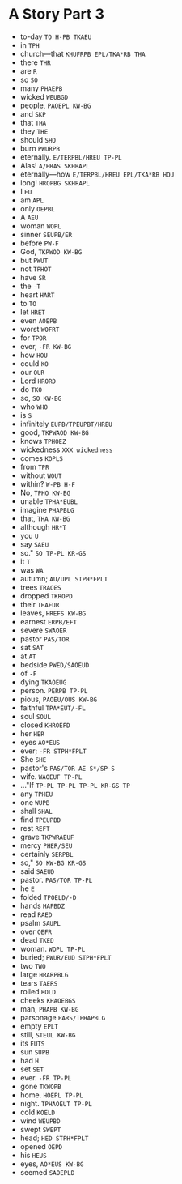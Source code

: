 # A Story Part 3

* to-day `TO H-PB TKAEU`
* in `TPH`
* church—that `KHUFRPB EPL/TKA*RB THA`
* there `THR`
* are `R`
* so `SO`
* many `PHAEPB`
* wicked `WEUBGD`
* people, `PAOEPL KW-BG`
* and `SKP`
* that `THA`
* they `THE`
* should `SHO`
* burn `PWURPB`
* eternally. `E/TERPBL/HREU TP-PL`
* Alas! `A/HRAS SKHRAPL`
* eternally—how `E/TERPBL/HREU EPL/TKA*RB HOU`
* long! `HROPBG SKHRAPL`
* I `EU`
* am `APL`
* only `OEPBL`
* A `AEU`
* woman `WOPL`
* sinner `SEUPB/ER`
* before `PW-F`
* God, `TKPWOD KW-BG`
* but `PWUT`
* not `TPHOT`
* have `SR`
* the `-T`
* heart `HART`
* to `TO`
* let `HRET`
* even `AOEPB`
* worst `WOFRT`
* for `TPOR`
* ever, `-FR KW-BG`
* how `HOU`
* could `KO`
* our `OUR`
* Lord `HRORD`
* do `TKO`
* so, `SO KW-BG`
* who `WHO`
* is `S`
* infinitely `EUPB/TPEUPBT/HREU`
* good, `TKPWAOD KW-BG`
* knows `TPHOEZ`
* wickedness `XXX wickedness`
* comes `KOPLS`
* from `TPR`
* without `WOUT`
* within? `W-PB H-F`
* No, `TPHO KW-BG`
* unable `TPHA*EUBL`
* imagine `PHAPBLG`
* that, `THA KW-BG`
* although `HR*T`
* you `U`
* say `SAEU`
* so." `SO TP-PL KR-GS`
* it `T`
* was `WA`
* autumn; `AU/UPL STPH*FPLT`
* trees `TRAOES`
* dropped `TKROPD`
* their `THAEUR`
* leaves, `HREFS KW-BG`
* earnest `ERPB/EFT`
* severe `SWAOER`
* pastor `PAS/TOR`
* sat `SAT`
* at `AT`
* bedside `PWED/SAOEUD`
* of `-F`
* dying `TKAOEUG`
* person. `PERPB TP-PL`
* pious, `PAOEU/OUS KW-BG`
* faithful `TPA*EUT/-FL`
* soul `SOUL`
* closed `KHROEFD`
* her `HER`
* eyes `AO*EUS`
* ever; `-FR STPH*FPLT`
* She `SHE`
* pastor's `PAS/TOR AE S*/SP-S`
* wife. `WAOEUF TP-PL`
* ..."If `TP-PL TP-PL TP-PL KR-GS TP`
* any `TPHEU`
* one `WUPB`
* shall `SHAL`
* find `TPEUPBD`
* rest `REFT`
* grave `TKPWRAEUF`
* mercy `PHER/SEU`
* certainly `SERPBL`
* so," `SO KW-BG KR-GS`
* said `SAEUD`
* pastor. `PAS/TOR TP-PL`
* he `E`
* folded `TPOELD/-D`
* hands `HAPBDZ`
* read `RAED`
* psalm `SAUPL`
* over `OEFR`
* dead `TKED`
* woman. `WOPL TP-PL`
* buried; `PWUR/EUD STPH*FPLT`
* two `TWO`
* large `HRARPBLG`
* tears `TAERS`
* rolled `ROLD`
* cheeks `KHAOEBGS`
* man, `PHAPB KW-BG`
* parsonage `PARS/TPHAPBLG`
* empty `EPLT`
* still, `STEUL KW-BG`
* its `EUTS`
* sun `SUPB`
* had `H`
* set `SET`
* ever. `-FR TP-PL`
* gone `TKWOPB`
* home. `HOEPL TP-PL`
* night. `TPHAOEUT TP-PL`
* cold `KOELD`
* wind `WEUPBD`
* swept `SWEPT`
* head; `HED STPH*FPLT`
* opened `OEPD`
* his `HEUS`
* eyes, `AO*EUS KW-BG`
* seemed `SAOEPLD`
